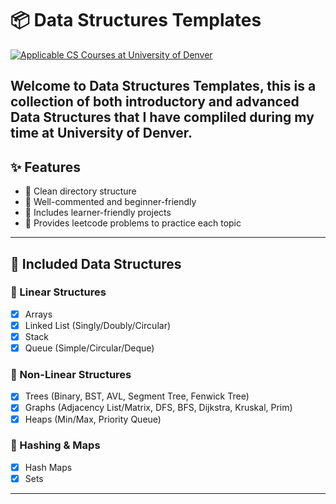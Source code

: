 # 📦 Data Structures Templates

[![Applicable CS Courses at University of Denver](https://img.shields.io/badge/DU%20CS%20Courses-Click%20Here-blue?style=flat-square)](https://bulletin.du.edu/undergraduate/coursedescriptions/comp/)

Welcome to **Data Structures Templates**, this is a collection of both introductory and advanced Data Structures that I have compliled during my time at University of Denver.
---


## ✨ Features

- 📁 Clean directory structure
- 💬 Well-commented and beginner-friendly
- 🧪 Includes learner-friendly projects
- 🚀 Provides leetcode problems to practice each topic

---

## 🧱 Included Data Structures

### 🔹 Linear Structures
- [x] Arrays
- [x] Linked List (Singly/Doubly/Circular)
- [x] Stack
- [x] Queue (Simple/Circular/Deque)

### 🔹 Non-Linear Structures
- [x] Trees (Binary, BST, AVL, Segment Tree, Fenwick Tree)
- [x] Graphs (Adjacency List/Matrix, DFS, BFS, Dijkstra, Kruskal, Prim)
- [x] Heaps (Min/Max, Priority Queue)

### 🔹 Hashing & Maps
- [x] Hash Maps
- [x] Sets
---



